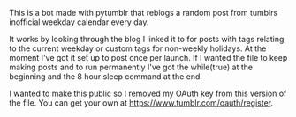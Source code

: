 This is a bot made with pytumblr that reblogs a random post from tumblrs inofficial weekday calendar every day.

It works by looking through the blog I linked it to for posts with tags relating to the current weekday or custom tags for non-weekly holidays.
At the moment I've got it set up to post once per launch. If I wanted the file to keep making posts and to run permanently I've got the while(true) at the beginning and the 8 hour sleep command at the end.

I wanted to make this public so I removed my OAuth key from this version of the file.
You can get your own at https://www.tumblr.com/oauth/register.
